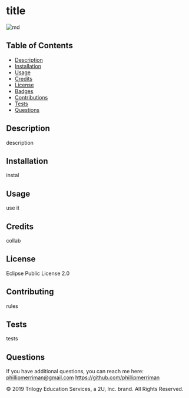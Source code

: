 # title

![md](https://img.shields.io/badge/license-Eclipse&nbsp;Public&nbsp;License&nbsp;2.0-success)

## Table of Contents

- [Description](#description)
- [Installation](#installation)
- [Usage](#usage)
- [Credits](#credits)
- [License](#license)
- [Badges](#badges)
- [Contributions](#contributing)
- [Tests](#tests)
- [Questions](#questions)


## Description
description


## Installation
instal

## Usage
use it

## Credits
collab

## License
Eclipse Public License 2.0 

## Contributing
rules   

## Tests
tests

## Questions
If you have additional questions, you can reach me here:
phillipmerriman@gmail.com
https://github.com/phillipmerriman

© 2019 Trilogy Education Services, a 2U, Inc. brand. All Rights Reserved.